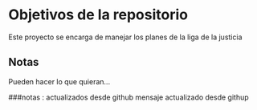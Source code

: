 # Objetivos de la repositorio

Este proyecto se encarga de manejar los planes de la liga de la justicia


## Notas
Pueden hacer lo que quieran...

###notas : actualizados desde github
mensaje actualizado desde githup
